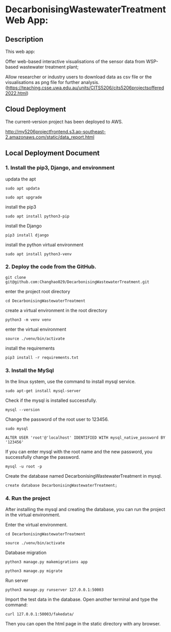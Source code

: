 # DecarbonisingWastewaterTreatment Web App:
## Description
This web app:

Offer web-based interactive visualisations of the sensor data from WSP-based wastewater treatment plant;

Allow researcher or industry users to download data as csv file or the visualisations as png file for further analysis.
(https://teaching.csse.uwa.edu.au/units/CITS5206/cits5206projectsoffered2022.html)

## Cloud Deployment
The current-version project has been deployed to AWS.

http://my5206projectfrontend.s3.ap-southeast-2.amazonaws.com/static/data_report.html

## Local Deployment Document
### 1. Install the pip3, Django, and environment
updata the apt

`sudo apt updata `

`sudo apt upgrade`

install the pip3

`sudo apt install python3-pip`

install the Django

`pip3 install django`

install the python virtual environment

`sudo apt install python3-venv`

### 2. Deploy the code from the GitHub.
`git clone git@github.com:Changhao029/DecarbonisingWastewaterTreatment.git`

enter the project root directory

`cd DecarbonisingWastewaterTreatment`

create a virtual environment in the root directory

`python3 -m venv venv`

enter the virtual environment

`source ./venv/bin/activate`

install the requirements

`pip3 install -r requirements.txt`

### 3. Install the MySql
In the linux system, use the command to install mysql service.

`sudo apt-get install mysql-server`

Check if the mysql is installed successfully.

`mysql --version`

Change the password of the root user to 123456.

`sudo mysql`

`ALTER USER 'root'@'localhost' IDENTIFIED WITH mysql_native_password BY '123456'`

If you can enter mysql with the root name and the new password, 
you successfully change the password.

`mysql -u root -p`

Create the database named DecarbonisingWastewaterTreatment in mysql.

`create database DecarbonisingWastewaterTreatment;`

### 4. Run the project
After installing the mysql and creating the database, you can run the 
project in the virtual environment.

Enter the virtual environment.

`cd DecarbonisingWastewaterTreatment`

`source ./venv/bin/activate`

Database migration

`python3 manage.py makemigrations app`

`python3 manage.py migrate`

Run server

`python3 manage.py runserver 127.0.0.1:50003`

Import the test data in the database.
Open another terminal and type the command:

`curl 127.0.0.1:50003/fakedata/`

Then you can open the html page in the static directory with any browser.